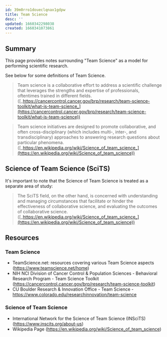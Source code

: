 ```yaml
---
id: 39m0rro1doueclqnax1gdpw
title: Team Science
desc: ''
updated: 1660342298038
created: 1660341073861
---
```


## Summary

This page provides notes surrounding "Team Science" as a model for performing scientific research.

See below for some definitions of Team Science.

>Team science is a collaborative effort to address a scientific challenge that leverages the strengths and expertise of professionals, oftentimes trained in different fields. ([_https://cancercontrol.cancer.gov/brp/research/team-science-toolkit/what-is-team-science_](https://cancercontrol.cancer.gov/brp/research/team-science-toolkit/what-is-team-science))

>Team science initiatives are designed to promote collaborative, and often cross-disciplinary (which includes multi-, inter-, and transdisciplinary) approaches to answering research questions about particular phenomena. ([_https://en.wikipedia.org/wiki/Science_of_team_science_](https://en.wikipedia.org/wiki/Science_of_team_science))

## Science of Team Science (SciTS)

It's important to note that the Science of Team Science is treated as a separate area of study:

>The SciTS field, on the other hand, is concerned with understanding and managing circumstances that facilitate or hinder the effectiveness of collaborative science, and evaluating the outcomes of collaborative science.([_https://en.wikipedia.org/wiki/Science_of_team_science_](https://en.wikipedia.org/wiki/Science_of_team_science))

## Resources

### Team Science

- TeamScience.net: resources covering various Team Science aspects (<https://www.teamscience.net/home>)
- NIH NCI Division of Cancer Control & Population Sciences - Behavioral Research Program - Team Science Toolkit (<https://cancercontrol.cancer.gov/brp/research/team-science-toolkit>)
- CU Boulder Research & Innovation Office - Team Science - <https://www.colorado.edu/researchinnovation/team-science>

### Science of Team Science

- International Network for the Science of Team Science (INSciTS) (<https://www.inscits.org/about-us>)
- Wikipedia Page (<https://en.wikipedia.org/wiki/Science_of_team_science>)
